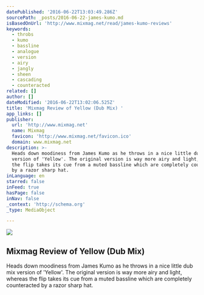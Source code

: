 ```yaml
---
datePublished: '2016-06-22T13:03:49.286Z'
sourcePath: _posts/2016-06-22-james-kumo.md
isBasedOnUrl: 'http://www.mixmag.net/read/james-kumo-reviews'
keywords:
  - throbs
  - kumo
  - bassline
  - analogue
  - version
  - airy
  - jangly
  - sheen
  - cascading
  - counteracted
related: []
author: []
dateModified: '2016-06-22T13:02:06.525Z'
title: 'Mixmag Review of Yellow (Dub Mix) '
app_links: []
publisher:
  url: 'http://www.mixmag.net'
  name: Mixmag
  favicon: 'http://www.mixmag.net/favicon.ico'
  domain: www.mixmag.net
description: >-
  Heads down moodiness from James Kumo as he throws in a nice little dub mix
  version of 'Yellow'. The original version is way more airy and light, whereas
  the flip takes its cue from a muted bassline which are completely counteracted
  by a razor sharp hat.
inLanguage: en
starred: false
inFeed: true
hasPage: false
inNav: false
_context: 'http://schema.org'
_type: MediaObject

---
```

<article style=""><img src="https://imgflo.herokuapp.com/graph/vahj1ThiexotieMo/a2c073c37c4ceea36b4f078bd7c8fbbd/noop.jpg?input=http%3A%2F%2Fwww.mixmag.net%2Fassets%2Fuploads%2Fimages%2F_facebook%2FJames-Yellow.jpg" /><h1>Mixmag Review of Yellow (Dub Mix) </h1><p>Heads down moodiness from James Kumo as he throws in a nice little dub mix version of 'Yellow'. The original version is way more airy and light, whereas the flip takes its cue from a muted bassline which are completely counteracted by a razor sharp hat.</p></article>